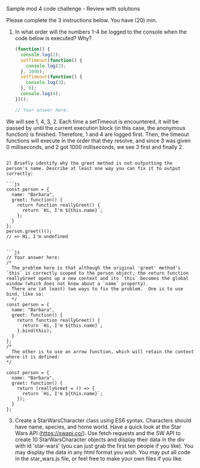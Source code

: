 Sample mod 4 code challenge - Review with solutions

Please complete the 3 instructions below. You have (20) min.

1. In what order will the numbers 1-4 be logged to the console when the code below is executed? Why?

   ```js
   (function() {
     console.log(1);
     setTimeout(function() {
       console.log(2);
     }, 1000);
     setTimeout(function() {
       console.log(3);
     }, 0);
     console.log(4);
   })();
   ```

   ```js
   // Your answer here:
We will see 1, 4, 3, 2.  Each time a setTimeout is encountered, it will be passed by until the current execution block (in this case, the anonymous function) is finished.  Therefore, 1 and 4 are logged first.  Then, the timeout functions will execute in the order that they resolve, and since 3 was given 0 milliseconds, and 2 got 1000 milliseconds, we see 3 first and finally 2.
   ```

2) Briefly identify why the greet method is not outputting the person's name. Describe at least one way you can fix it to output correctly:

```js
   const person = {
     name: "Barbara",
     greet: function() {
       return function reallyGreet() {
         return `Hi, I'm ${this.name}`;
       };
     }
   };
   person.greet()();
   // => Hi, I'm undefined
```
```

```js
// Your answer here:
/*
  The problem here is that although the original 'greet' method's `this` is correctly scoped to the person object, the return function reallyGreet opens up a new context and its `this` becomes the global window (which does not know about a `name` property).
  There are (at least) two ways to fix the problem.  One is to use bind, like so:
  */
const person = {
  name: "Barbara",
  greet: function() {
    return function reallyGreet() {
      return `Hi, I'm ${this.name}`;
    }.bind(this);
  }
};
/*
  The other is to use an arrow function, which will retain the context where it is defined:
*/

const person = {
  name: "Barbara",
  greet: function() {
    return (reallyGreet = () => {
      return `Hi, I'm ${this.name}`;
    });
  }
};
```

3. Create a StarWarsCharacter class using ES6 syntax. Characters should have name, species, and home world. Have a quick look at the Star Wars API (https://swapi.co/). Use fetch requests and the SW API to create 10 StarWarsCharacter objects and display their data in the div with id 'star-wars' (you can just grab the first ten people if you like). You may display the data in any html format you wish. You may put all code in the star_wars.js file, or feel free to make your own files if you like.
